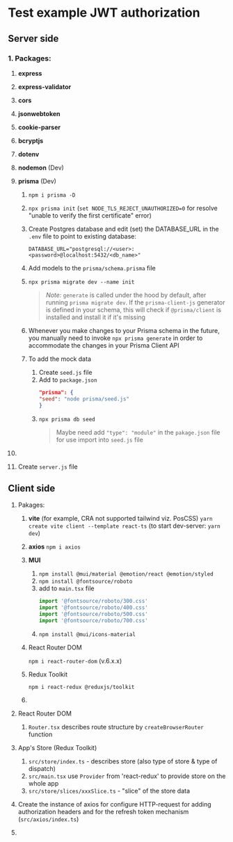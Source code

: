 # Test example JWT authorization

## Server side

### 1. Packages:

1.  **express**
2.  **express-validator**
3.  **cors**
4.  **jsonwebtoken**
5.  **cookie-parser**
6.  **bcryptjs**
7.  **dotenv**
8.  **nodemon** (Dev)
9.  **prisma** (Dev)

    1. `npm i prisma -D`
    2. `npx prisma init` (`set NODE_TLS_REJECT_UNAUTHORIZED=0` for resolve "unable to verify the first certificate" error)
    3. Create Postgres database and edit (set) the DATABASE_URL in the `.env` file to point to existing database:

       ```env
       DATABASE_URL="postgresql://<user>:<password>@localhost:5432/<db_name>"
       ```

    4. Add models to the `prisma/schema.prisma` file
    5. `npx prisma migrate dev --name init`
       > _Note:_ `generate` is called under the hood by default, after running `prisma migrate dev`. If the `prisma-client-js` generator is defined in your schema, this will check if `@prisma/client` is installed and install it if it's missing
    6. Whenever you make changes to your Prisma schema in the future, you manually need to invoke `npx prisma generate` in order to accommodate the changes in your Prisma Client API
    7. To add the mock data
       1. Create `seed.js` file
       2. Add to `package.json`
          ```json
          "prisma": {
          "seed": "node prisma/seed.js"
          }
          ```
       3. `npx prisma db seed`
          > Maybe need add `"type": "module"` in the `pakage.json` file for use import into `seed.js` file

10.

11. Create `server.js` file

## Client side

1. Pakages:

   1. **vite** (for example, CRA not supported tailwind viz. PosCSS)
      `yarn create vite client --template react-ts` (to start dev-server: `yarn dev`)

   2. **axios**
      `npm i axios`

   3. **MUI**
      1. `npm install @mui/material @emotion/react @emotion/styled`
      2. `npm install @fontsource/roboto`
      3. add to `main.tsx` file
         ```ts
         import '@fontsource/roboto/300.css'
         import '@fontsource/roboto/400.css'
         import '@fontsource/roboto/500.css'
         import '@fontsource/roboto/700.css'
         ```
      4. `npm install @mui/icons-material`

   4. React Router DOM

      `npm i react-router-dom` (v.6.x.x)

   5. Redux Toolkit

      `npm i react-redux @reduxjs/toolkit`

   6.

2. React Router DOM
   1. `Router.tsx` describes route structure by `createBrowserRouter` function
3. App's Store (Redux Toolkit)
   1. `src/store/index.ts` - describes store (also type of store & type of dispatch)
   2. `src/main.tsx` use `Provider` from 'react-redux' to provide store on the whole app
   3. `src/store/slices/xxxSlice.ts` - "slice" of the store data
4. Create the instance of axios for configure HTTP-request for adding authorization headers and for the refresh token mechanism (`src/axios/index.ts`)
5.
